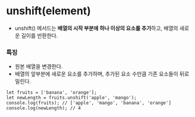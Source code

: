 unshift(element)
===
- unshift() 메서드는 **배열의 시작 부분에 하나 이상의 요소를 추가**하고, 배열의 새로운 길이를 반환한다.

### 특징
- 원본 배열을 변경한다.
- 배열의 앞부분에 새로운 요소를 추가하며, 추가된 요소 수만큼 기존 요소들이 뒤로 밀린다.

```
let fruits = ['banana', 'orange'];
let newLength = fruits.unshift('apple', 'mango');
console.log(fruits); // ['apple', 'mango', 'banana', 'orange']
console.log(newLength); // 4
```